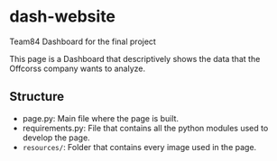 # dash-website
Team84 Dashboard for the final project

This page is a Dashboard that descriptively shows the data that the Offcorss company wants to analyze.

## Structure
* page.py: Main file where the page is built.
* requirements.py: File that contains all the python modules used to develop the page.
* `resources/`: Folder that contains every image used in the page.

